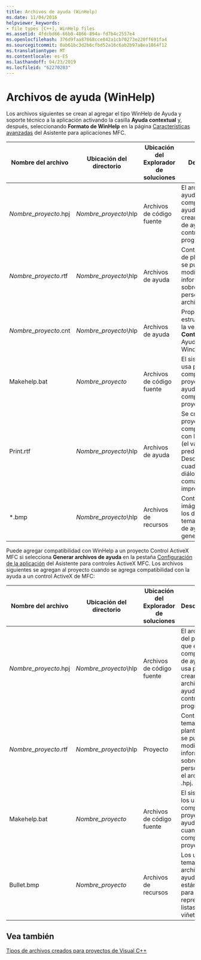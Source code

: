 ```yaml
---
title: Archivos de ayuda (WinHelp)
ms.date: 11/04/2016
helpviewer_keywords:
- file types [C++], WinHelp files
ms.assetid: 4fdcbd66-66b0-4866-894a-fd7b4c2557e4
ms.openlocfilehash: 376d9faa87868cce842a1cb70273e220ff691fa4
ms.sourcegitcommit: 0ab61bc3d2b6cfbd52a16c6ab2b97a8ea1864f12
ms.translationtype: MT
ms.contentlocale: es-ES
ms.lasthandoff: 04/23/2019
ms.locfileid: "62270203"
---
```

# <a name="help-files-winhelp"></a>Archivos de ayuda (WinHelp)

Los archivos siguientes se crean al agregar el tipo WinHelp de Ayuda y soporte técnico a la aplicación activando la casilla **Ayuda contextual** y, después, seleccionando **Formato de WinHelp** en la página [Características avanzadas](../../mfc/reference/advanced-features-mfc-application-wizard.md) del Asistente para aplicaciones MFC.

|Nombre del archivo|Ubicación del directorio|Ubicación del Explorador de soluciones|Descripción|
|---------------|------------------------|--------------------------------|-----------------|
|*Nombre_proyecto*.hpj|*Nombre_proyecto*\hlp|Archivos de código fuente|El archivo de ayuda que el compilador de ayuda usa para crear el archivo de ayuda del control o el programa.|
|*Nombre_proyecto*.rtf|*Nombre_proyecto*\hlp|Archivos de ayuda|Contiene temas de plantilla que se pueden modificar e información sobre cómo personalizar el archivo .hpj.|
|*Nombre_proyecto*.cnt|*Nombre_proyecto*\hlp|Archivos de ayuda|Proporciona la estructura para la ventana **Contenido** en la Ayuda de Windows.|
|Makehelp.bat|*Nombre_proyecto*|Archivos de código fuente|El sistema los usa para compilar el proyecto de ayuda cuando se compila el proyecto.|
|Print.rtf|*Nombre_proyecto*\hlp|Archivos de ayuda|Se crea si el proyecto incluye compatibilidad con la impresión (el valor predeterminado). Describe los cuadros de diálogo y comandos de impresión.|
|*.bmp|*Nombre_proyecto*\hlp|Archivos de recursos|Contienen imágenes para los diferentes temas de archivo de ayuda generados.|

Puede agregar compatibilidad con WinHelp a un proyecto Control ActiveX MFC si selecciona **Generar archivos de ayuda** en la pestaña [Configuración de la aplicación](../../mfc/reference/application-settings-mfc-activex-control-wizard.md) del Asistente para controles ActiveX MFC. Los archivos siguientes se agregan al proyecto cuando se agrega compatibilidad con la ayuda a un control ActiveX de MFC:

|Nombre del archivo|Ubicación del directorio|Ubicación del Explorador de soluciones|Descripción|
|---------------|------------------------|--------------------------------|-----------------|
|*Nombre_proyecto*.hpj|*Nombre_proyecto*\hlp|Archivos de código fuente|El archivo del proyecto que el compilador de ayuda usa para crear el archivo de ayuda del control o el programa.|
|*Nombre_proyecto*.rtf|*Nombre_proyecto*\hlp|Proyecto|Contiene temas de plantilla que se pueden modificar e información sobre cómo personalizar el archivo .hpj.|
|Makehelp.bat|*Nombre_proyecto*|Archivos de código fuente|El sistema los usa para compilar el proyecto de ayuda cuando se compila el proyecto.|
|Bullet.bmp|*Nombre_proyecto*|Archivos de recursos|Los usan los temas del archivo de ayuda estándar para representar listas con viñetas.|

## <a name="see-also"></a>Vea también

[Tipos de archivos creados para proyectos de Visual C++](file-types-created-for-visual-cpp-projects.md)
